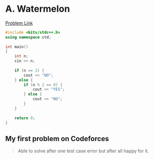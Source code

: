 # A. Watermelon

[Problem Link](https://codeforces.com/contest/4/problem/A)

``` c++
#include <bits/stdc++.h>
using namespace std;
 
int main()
{
	int n;
	cin >> n;
 
	if (n == 2) {
		cout << "NO";
	} else {
		if (n % 2 == 0) {
			cout << "YES";
		} else {
			cout << "NO";
		}
	}
 
	return 0;
}
```

## My first problem on Codeforces

> Able to solve after one test case error but after all happy for it.